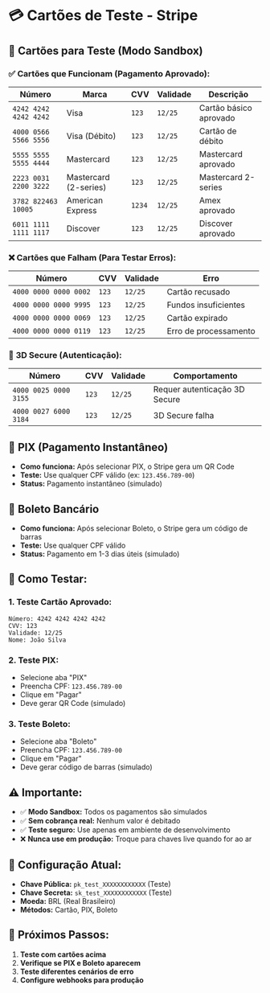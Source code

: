 # 💳 Cartões de Teste - Stripe

## 🧪 **Cartões para Teste (Modo Sandbox)**

### ✅ **Cartões que Funcionam (Pagamento Aprovado):**

| Número | Marca | CVV | Validade | Descrição |
|--------|-------|-----|----------|-----------|
| `4242 4242 4242 4242` | Visa | `123` | `12/25` | Cartão básico aprovado |
| `4000 0566 5566 5556` | Visa (Débito) | `123` | `12/25` | Cartão de débito |
| `5555 5555 5555 4444` | Mastercard | `123` | `12/25` | Mastercard aprovado |
| `2223 0031 2200 3222` | Mastercard (2-series) | `123` | `12/25` | Mastercard 2-series |
| `3782 822463 10005` | American Express | `1234` | `12/25` | Amex aprovado |
| `6011 1111 1111 1117` | Discover | `123` | `12/25` | Discover aprovado |

### ❌ **Cartões que Falham (Para Testar Erros):**

| Número | CVV | Validade | Erro |
|--------|-----|----------|------|
| `4000 0000 0000 0002` | `123` | `12/25` | Cartão recusado |
| `4000 0000 0000 9995` | `123` | `12/25` | Fundos insuficientes |
| `4000 0000 0000 0069` | `123` | `12/25` | Cartão expirado |
| `4000 0000 0000 0119` | `123` | `12/25` | Erro de processamento |

### 🔐 **3D Secure (Autenticação):**

| Número | CVV | Validade | Comportamento |
|--------|-----|----------|---------------|
| `4000 0025 0000 3155` | `123` | `12/25` | Requer autenticação 3D Secure |
| `4000 0027 6000 3184` | `123` | `12/25` | 3D Secure falha |

## 📱 **PIX (Pagamento Instantâneo)**

- **Como funciona:** Após selecionar PIX, o Stripe gera um QR Code
- **Teste:** Use qualquer CPF válido (ex: `123.456.789-00`)
- **Status:** Pagamento instantâneo (simulado)

## 🏦 **Boleto Bancário**

- **Como funciona:** Após selecionar Boleto, o Stripe gera um código de barras
- **Teste:** Use qualquer CPF válido
- **Status:** Pagamento em 1-3 dias úteis (simulado)

## 🧪 **Como Testar:**

### 1. **Teste Cartão Aprovado:**
```
Número: 4242 4242 4242 4242
CVV: 123
Validade: 12/25
Nome: João Silva
```

### 2. **Teste PIX:**
- Selecione aba "PIX"
- Preencha CPF: `123.456.789-00`
- Clique em "Pagar"
- Deve gerar QR Code (simulado)

### 3. **Teste Boleto:**
- Selecione aba "Boleto"
- Preencha CPF: `123.456.789-00`
- Clique em "Pagar"
- Deve gerar código de barras (simulado)

## ⚠️ **Importante:**

- ✅ **Modo Sandbox:** Todos os pagamentos são simulados
- ✅ **Sem cobrança real:** Nenhum valor é debitado
- ✅ **Teste seguro:** Use apenas em ambiente de desenvolvimento
- ❌ **Nunca use em produção:** Troque para chaves live quando for ao ar

## 🔧 **Configuração Atual:**

- **Chave Pública:** `pk_test_XXXXXXXXXXXX` (Teste)
- **Chave Secreta:** `sk_test_XXXXXXXXXXXX` (Teste)
- **Moeda:** BRL (Real Brasileiro)
- **Métodos:** Cartão, PIX, Boleto

## 🚀 **Próximos Passos:**

1. **Teste com cartões acima**
2. **Verifique se PIX e Boleto aparecem**
3. **Teste diferentes cenários de erro**
4. **Configure webhooks para produção**
